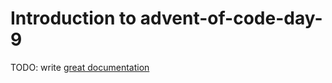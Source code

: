 # Introduction to advent-of-code-day-9

TODO: write [great documentation](http://jacobian.org/writing/what-to-write/)

